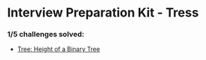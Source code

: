 # Interview Preparation Kit - Tress

### **1/5** challenges solved:

* [Tree: Height of a Binary Tree](tree-height-of-a-binary-tree)